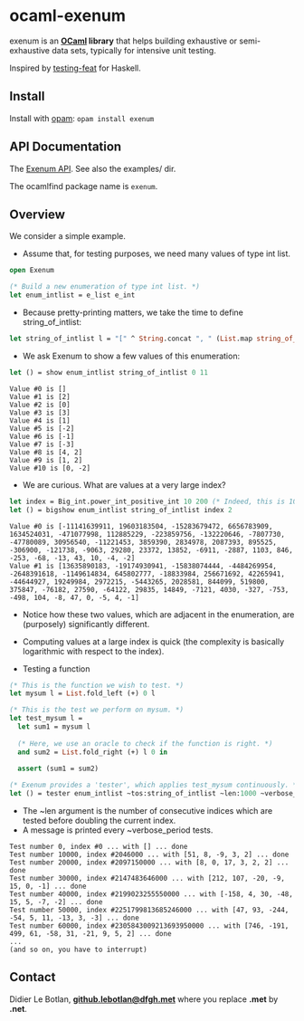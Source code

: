 # ocaml-exenum

exenum is an **[OCaml](http://ocaml.org/) library** that helps building exhaustive or semi-exhaustive data sets, typically for intensive unit testing.

Inspired by [testing-feat](https://hackage.haskell.org/package/testing-feat) for Haskell.

## Install

Install with [opam](https://opam.ocaml.org/): `opam install exenum`

## API Documentation

The [Exenum API](https://lebotlan.github.io/ocaml-exenum/Exenum.html).
See also the examples/ dir.

The ocamlfind package name is `exenum`.


## Overview

We consider a simple example. 

* Assume that, for testing purposes, we need many values of type int list.
```ocaml
open Exenum

(* Build a new enumeration of type int list. *)
let enum_intlist = e_list e_int
```
* Because pretty-printing matters, we take the time to define string_of_intlist:
```ocaml
let string_of_intlist l = "[" ^ String.concat ", " (List.map string_of_int l) ^ "]"
```
* We ask Exenum to show a few values of this enumeration:
```ocaml
let () = show enum_intlist string_of_intlist 0 11
```
```
Value #0 is []
Value #1 is [2]
Value #2 is [0]
Value #3 is [3]
Value #4 is [1]
Value #5 is [-2]
Value #6 is [-1]
Value #7 is [-3]
Value #8 is [4, 2]
Value #9 is [1, 2]
Value #10 is [0, -2]
```
* We are curious. What are values at a very large index?
```ocaml
let index = Big_int.power_int_positive_int 10 200 (* Indeed, this is 10^200. *)
let () = bigshow enum_intlist string_of_intlist index 2
```
```
Value #0 is [-11141639911, 19603183504, -15283679472, 6656783909, 1634524031, -471077998, 112885229, -223859756, -132220646, -7807730, -47780089, 30956540, -11221453, 3859390, 2834978, 2087393, 895525, -306900, -121738, -9063, 29280, 23372, 13852, -6911, -2887, 1103, 846, -253, -68, -13, 43, 10, -4, -2]
Value #1 is [13635890183, -19174930941, -15838074444, -4484269954, -2648391618, -1149614834, 645802777, -18833984, 256671692, 42265941, -44644927, 19249984, 2972215, -5443265, 2028581, 844099, 519800, 375847, -76182, 27590, -64122, 29835, 14849, -7121, 4030, -327, -753, -498, 104, -8, 47, 0, -5, 4, -1]
```
* Notice how these two values, which are adjacent in the enumeration, are (purposely) significantly different.
* Computing values at a large index is quick (the complexity is basically logarithmic with respect to the index).

* Testing a function
```ocaml
(* This is the function we wish to test. *)
let mysum l = List.fold_left (+) 0 l

(* This is the test we perform on mysum. *)
let test_mysum l =
  let sum1 = mysum l
  
  (* Here, we use an oracle to check if the function is right. *)
  and sum2 = List.fold_right (+) l 0 in

  assert (sum1 = sum2)
  
(* Exenum provides a 'tester', which applies test_mysum continuously. *)  
let () = tester enum_intlist ~tos:string_of_intlist ~len:1000 ~verbose_period:10000 test_mysum
```
* The ~len argument is the number of consecutive indices which are tested before doubling the current index.
* A message is printed every ~verbose_period tests.

```
Test number 0, index #0 ... with [] ... done
Test number 10000, index #2046000 ... with [51, 8, -9, 3, 2] ... done
Test number 20000, index #2097150000 ... with [8, 0, 17, 3, 2, 2] ... done
Test number 30000, index #2147483646000 ... with [212, 107, -20, -9, 15, 0, -1] ... done
Test number 40000, index #2199023255550000 ... with [-158, 4, 30, -48, 15, 5, -7, -2] ... done
Test number 50000, index #2251799813685246000 ... with [47, 93, -244, -54, 5, 11, -13, 3, -3] ... done
Test number 60000, index #2305843009213693950000 ... with [746, -191, 499, 61, -58, 31, -21, 9, 5, 2] ... done
...
(and so on, you have to interrupt)
```

## Contact

Didier Le Botlan, **github.lebotlan@dfgh.met**  where you replace **.met** by **.net**.



